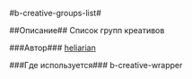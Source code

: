 #b-creative-groups-list#

##Описание##
Список групп креативов

###Автор###
[heliarian ](https://staff.yandex-team.ru/heliarian )

###Где используется###
b-creative-wrapper

